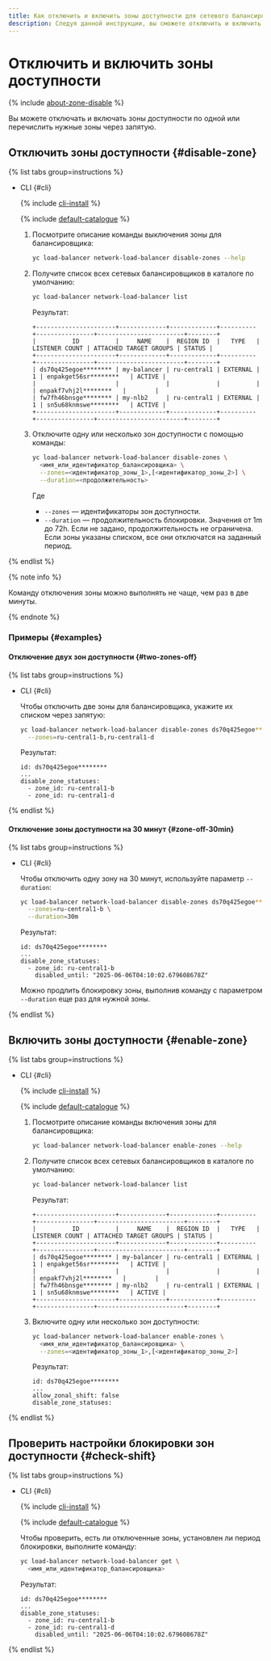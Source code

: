 ```yaml
---
title: Как отключить и включить зоны доступности для сетевого балансировщика {{ network-load-balancer-full-name }}
description: Следуя данной инструкции, вы сможете отключить и включить зоны доступности для сетевого балансировщика.
---
```



# Отключить и включить зоны доступности

{% include [about-zone-disable](../../../_includes/network-load-balancer/about-zone-disable.md) %}

Вы можете отключать и включать зоны доступности по одной или перечислить нужные зоны через запятую. 


## Отключить зоны доступности {#disable-zone}

{% list tabs group=instructions %}

- CLI {#cli}

  {% include [cli-install](../../../_includes/cli-install.md) %}

  {% include [default-catalogue](../../../_includes/default-catalogue.md) %}

  1. Посмотрите описание команды выключения зоны для балансировщика:

        ```bash
        yc load-balancer network-load-balancer disable-zones --help
        ```

  1. Получите список всех сетевых балансировщиков в каталоге по умолчанию:

        ```bash
        yc load-balancer network-load-balancer list
        ```

        Результат:

        ```text
      +----------------------+-------------+-------------+----------+----------------+------------------------+--------+
      |          ID          |     NAME    |  REGION ID  |   TYPE   | LISTENER COUNT | ATTACHED TARGET GROUPS | STATUS |
      +----------------------+-------------+-------------+----------+----------------+------------------------+--------+
      | ds70q425egoe******** | my-balancer | ru-central1 | EXTERNAL |              1 | enpakget56sr********   | ACTIVE |
      |                      |             |             |          |                | enpakf7vhj2l********   |        |
      | fw7fh46bnsge******** | my-nlb2     | ru-central1 | EXTERNAL |              1 | sn5u68knmswe********   | ACTIVE |
      +----------------------+-------------+-------------+----------+----------------+------------------------+--------+
      ```

  1. Отключите одну или несколько зон доступности с помощью команды:

      ```bash
      yc load-balancer network-load-balancer disable-zones \
        <имя_или_идентификатор_балансировщика> \
        --zones=<идентификатор_зоны_1>,[<идентификатор_зоны_2>] \
        --duration=<продолжительность> 
      ```

      Где
      
      * `--zones` — идентификаторы зон доступности.
      * `--duration` — продолжительность блокировки. Значения от 1m до 72h. Если не задано, продолжительность не ограничена. Если зоны указаны списком, все они отключатся на заданный период.

{% endlist %}

{% note info %}

Команду отключения зоны можно выполнять не чаще, чем раз в две минуты.

{% endnote %}


### Примеры {#examples}

#### Отключение двух зон доступности {#two-zones-off}

{% list tabs group=instructions %}

- CLI {#cli}

  Чтобы отключить две зоны для балансировщика, укажите их списком через запятую:

  ```bash
  yc load-balancer network-load-balancer disable-zones ds70q425egoe******** \
    --zones=ru-central1-b,ru-central1-d
  ```

  Результат:

  ```text
  id: ds70q425egoe********
  ...
  disable_zone_statuses:
    - zone_id: ru-central1-b
    - zone_id: ru-central1-d
  ```

{% endlist %}

#### Отключение зоны доступности на 30 минут {#zone-off-30min}

{% list tabs group=instructions %}

- CLI {#cli}

  Чтобы отключить одну зону на 30 минут, используйте параметр `--duration`:

  ```bash
  yc load-balancer network-load-balancer disable-zones ds70q425egoe******** \
    --zones=ru-central1-b \
    --duration=30m
  ```

  Результат:

  ```text
  id: ds70q425egoe********
  ...
  disable_zone_statuses:
    - zone_id: ru-central1-b
      disabled_until: "2025-06-06T04:10:02.679608678Z"
  ```

  Можно продлить блокировку зоны, выполнив команду с параметром `--duration` еще раз для нужной зоны.

{% endlist %}


## Включить зоны доступности {#enable-zone}

{% list tabs group=instructions %}

- CLI {#cli}

  {% include [cli-install](../../../_includes/cli-install.md) %}

  {% include [default-catalogue](../../../_includes/default-catalogue.md) %}

  1. Посмотрите описание команды включения зоны для балансировщика:

      ```bash
      yc load-balancer network-load-balancer enable-zones --help
      ```

  1. Получите список всех сетевых балансировщиков в каталоге по умолчанию:

      ```bash
      yc load-balancer network-load-balancer list
      ```

      Результат:

      ```text
      +----------------------+-------------+-------------+----------+----------------+------------------------+--------+
      |          ID          |     NAME    |  REGION ID  |   TYPE   | LISTENER COUNT | ATTACHED TARGET GROUPS | STATUS |
      +----------------------+-------------+-------------+----------+----------------+------------------------+--------+
      | ds70q425egoe******** | my-balancer | ru-central1 | EXTERNAL |              1 | enpakget56sr********   | ACTIVE |
      |                      |             |             |          |                | enpakf7vhj2l********   |        |
      | fw7fh46bnsge******** | my-nlb2     | ru-central1 | EXTERNAL |              1 | sn5u68knmswe********   | ACTIVE |
      +----------------------+-------------+-------------+----------+----------------+------------------------+--------+
      ```

  1. Включите одну или несколько зон доступности:

      ```bash
      yc load-balancer network-load-balancer enable-zones \
        <имя_или_идентификатор_балансировщика> \
        --zones=<идентификатор_зоны_1>,[<идентификатор_зоны_2>]
      ```

     Результат:

      ```text
      id: ds70q425egoe********
      ...
      allow_zonal_shift: false
      disable_zone_statuses:
      ```

{% endlist %}


## Проверить настройки блокировки зон доступности {#check-shift}

{% list tabs group=instructions %}

- CLI {#cli}

  {% include [cli-install](../../../_includes/cli-install.md) %}

  {% include [default-catalogue](../../../_includes/default-catalogue.md) %}

  Чтобы проверить, есть ли отключенные зоны, установлен ли период блокировки, выполните команду:

    ```bash
    yc load-balancer network-load-balancer get \
      <имя_или_идентификатор_балансировщика>
    ```

    Результат:

    ```text
    id: ds70q425egoe********
    ...
    disable_zone_statuses:
      - zone_id: ru-central1-b
      - zone_id: ru-central1-d
        disabled_until: "2025-06-06T04:10:02.679608678Z"
    ```
      
{% endlist %}
